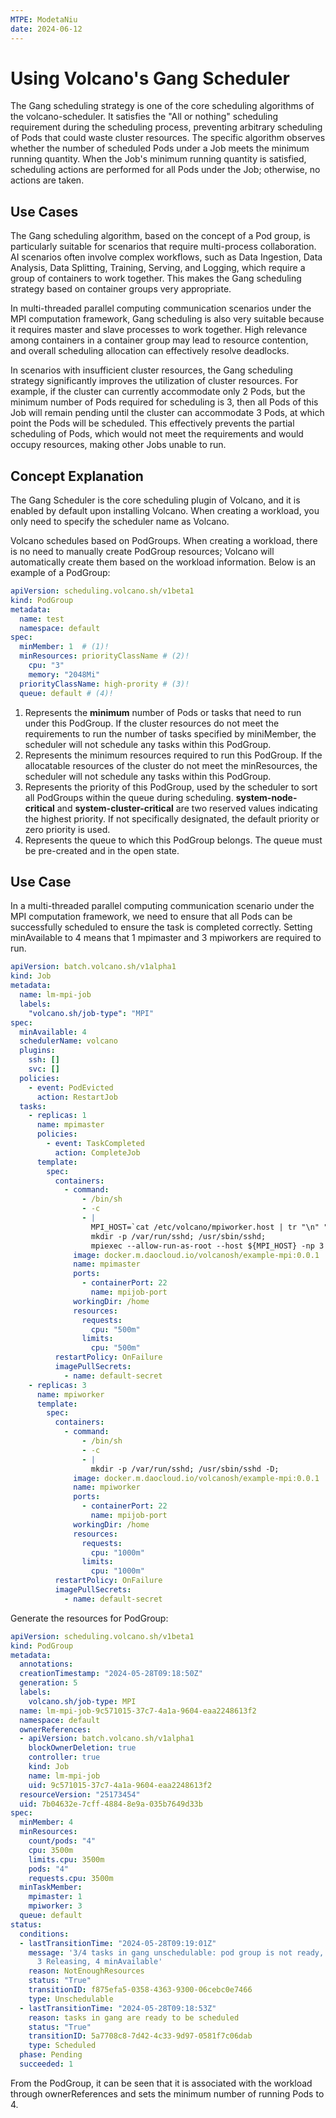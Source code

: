 ```yaml
---
MTPE: ModetaNiu
date: 2024-06-12
---
```


# Using Volcano's Gang Scheduler

The Gang scheduling strategy is one of the core scheduling algorithms of the volcano-scheduler. 
It satisfies the "All or nothing" scheduling requirement during the scheduling process, preventing 
arbitrary scheduling of Pods that could waste cluster resources. The specific algorithm observes 
whether the number of scheduled Pods under a Job meets the minimum running quantity. 
When the Job's minimum running quantity is satisfied, scheduling actions are performed for all Pods under the Job; 
otherwise, no actions are taken.

## Use Cases

The Gang scheduling algorithm, based on the concept of a Pod group, is particularly suitable for scenarios 
that require multi-process collaboration. AI scenarios often involve complex workflows, such as Data Ingestion, 
Data Analysis, Data Splitting, Training, Serving, and Logging, which require a group of containers to work together. 
This makes the Gang scheduling strategy based on container groups very appropriate. 

In multi-threaded parallel computing communication scenarios under the MPI computation framework, 
Gang scheduling is also very suitable because it requires master and slave processes to work together. 
High relevance among containers in a container group may lead to resource contention, and overall scheduling allocation 
can effectively resolve deadlocks.

In scenarios with insufficient cluster resources, the Gang scheduling strategy significantly improves 
the utilization of cluster resources. For example, if the cluster can currently accommodate only 2 Pods, 
but the minimum number of Pods required for scheduling is 3, then all Pods of this Job will remain pending until 
the cluster can accommodate 3 Pods, at which point the Pods will be scheduled. This effectively prevents the 
partial scheduling of Pods, which would not meet the requirements and would occupy resources, making other Jobs unable to run.

## Concept Explanation

The Gang Scheduler is the core scheduling plugin of Volcano, and it is enabled by default upon installing Volcano. 
When creating a workload, you only need to specify the scheduler name as Volcano.

Volcano schedules based on PodGroups. When creating a workload, there is no need to manually create PodGroup resources; 
Volcano will automatically create them based on the workload information. Below is an example of a PodGroup:

```yaml
apiVersion: scheduling.volcano.sh/v1beta1
kind: PodGroup
metadata:
  name: test
  namespace: default
spec:
  minMember: 1  # (1)!
  minResources: priorityClassName # (2)!
    cpu: "3"
    memory: "2048Mi"
  priorityClassName: high-prority # (3)!
  queue: default # (4)!
```

1. Represents the **minimum** number of Pods or tasks that need to run under this PodGroup. If the cluster resources 
  do not meet the requirements to run the number of tasks specified by miniMember, the scheduler will not 
  schedule any tasks within this PodGroup.
2. Represents the minimum resources required to run this PodGroup. If the allocatable resources of the cluster
   do not meet the minResources, the scheduler will not schedule any tasks within this PodGroup.
3. Represents the priority of this PodGroup, used by the scheduler to sort all PodGroups within the queue during scheduling. 
  **system-node-critical** and **system-cluster-critical** are two reserved values indicating the highest priority. 
  If not specifically designated, the default priority or zero priority is used.
4. Represents the queue to which this PodGroup belongs. The queue must be pre-created and in the open state.

## Use Case

In a multi-threaded parallel computing communication scenario under the MPI computation framework, we need to ensure 
that all Pods can be successfully scheduled to ensure the task is completed correctly. Setting minAvailable to 4 
means that 1 mpimaster and 3 mpiworkers are required to run.

```yaml
apiVersion: batch.volcano.sh/v1alpha1
kind: Job
metadata:
  name: lm-mpi-job
  labels:
    "volcano.sh/job-type": "MPI"
spec:
  minAvailable: 4
  schedulerName: volcano
  plugins:
    ssh: []
    svc: []
  policies:
    - event: PodEvicted
      action: RestartJob
  tasks:
    - replicas: 1
      name: mpimaster
      policies:
        - event: TaskCompleted
          action: CompleteJob
      template:
        spec:
          containers:
            - command:
                - /bin/sh
                - -c
                - |
                  MPI_HOST=`cat /etc/volcano/mpiworker.host | tr "\n" ","`;
                  mkdir -p /var/run/sshd; /usr/sbin/sshd;
                  mpiexec --allow-run-as-root --host ${MPI_HOST} -np 3 mpi_hello_world;
              image: docker.m.daocloud.io/volcanosh/example-mpi:0.0.1
              name: mpimaster
              ports:
                - containerPort: 22
                  name: mpijob-port
              workingDir: /home
              resources:
                requests:
                  cpu: "500m"
                limits:
                  cpu: "500m"
          restartPolicy: OnFailure
          imagePullSecrets:
            - name: default-secret
    - replicas: 3
      name: mpiworker
      template:
        spec:
          containers:
            - command:
                - /bin/sh
                - -c
                - |
                  mkdir -p /var/run/sshd; /usr/sbin/sshd -D;
              image: docker.m.daocloud.io/volcanosh/example-mpi:0.0.1
              name: mpiworker
              ports:
                - containerPort: 22
                  name: mpijob-port
              workingDir: /home
              resources:
                requests:
                  cpu: "1000m"
                limits:
                  cpu: "1000m"
          restartPolicy: OnFailure
          imagePullSecrets:
            - name: default-secret
```

Generate the resources for PodGroup:

```yaml
apiVersion: scheduling.volcano.sh/v1beta1
kind: PodGroup
metadata:
  annotations:
  creationTimestamp: "2024-05-28T09:18:50Z"
  generation: 5
  labels:
    volcano.sh/job-type: MPI
  name: lm-mpi-job-9c571015-37c7-4a1a-9604-eaa2248613f2
  namespace: default
  ownerReferences:
  - apiVersion: batch.volcano.sh/v1alpha1
    blockOwnerDeletion: true
    controller: true
    kind: Job
    name: lm-mpi-job
    uid: 9c571015-37c7-4a1a-9604-eaa2248613f2
  resourceVersion: "25173454"
  uid: 7b04632e-7cff-4884-8e9a-035b7649d33b
spec:
  minMember: 4
  minResources:
    count/pods: "4"
    cpu: 3500m
    limits.cpu: 3500m
    pods: "4"
    requests.cpu: 3500m
  minTaskMember:
    mpimaster: 1
    mpiworker: 3
  queue: default
status:
  conditions:
  - lastTransitionTime: "2024-05-28T09:19:01Z"
    message: '3/4 tasks in gang unschedulable: pod group is not ready, 1 Succeeded,
      3 Releasing, 4 minAvailable'
    reason: NotEnoughResources
    status: "True"
    transitionID: f875efa5-0358-4363-9300-06cebc0e7466
    type: Unschedulable
  - lastTransitionTime: "2024-05-28T09:18:53Z"
    reason: tasks in gang are ready to be scheduled
    status: "True"
    transitionID: 5a7708c8-7d42-4c33-9d97-0581f7c06dab
    type: Scheduled
  phase: Pending
  succeeded: 1
```

From the PodGroup, it can be seen that it is associated with the workload through ownerReferences and 
sets the minimum number of running Pods to 4.
